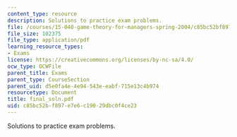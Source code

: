 ```yaml
---
content_type: resource
description: Solutions to practice exam problems.
file: /courses/15-040-game-theory-for-managers-spring-2004/c85bc52bf897e7e6c19029dbc0f4ce23_final_soln.pdf
file_size: 102375
file_type: application/pdf
learning_resource_types:
- Exams
license: https://creativecommons.org/licenses/by-nc-sa/4.0/
ocw_type: OCWFile
parent_title: Exams
parent_type: CourseSection
parent_uid: d5e0fa4e-4e94-543e-eabf-715e13c4b974
resourcetype: Document
title: final_soln.pdf
uid: c85bc52b-f897-e7e6-c190-29dbc0f4ce23
---
```

Solutions to practice exam problems.